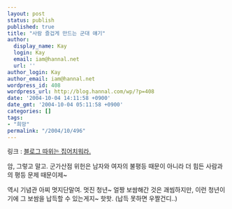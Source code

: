 ```yaml
---
layout: post
status: publish
published: true
title: "사람 즐겁게 만드는 군대 얘기"
author:
  display_name: Kay
  login: Kay
  email: iam@hannal.net
  url: ''
author_login: Kay
author_email: iam@hannal.net
wordpress_id: 408
wordpress_url: http://blog.hannal.com/wp/?p=408
date: '2004-10-04 14:11:58 +0900'
date_gmt: '2004-10-04 05:11:58 +0900'
categories: []
tags:
- "희망"
permalink: "/2004/10/496"
---
```

<p>링크 : <a href="http://blog.naver.com/phoo94/20006241485" target="_blank">블로그 따위는 집어치워라.</a></p>
<p>암, 그렇고 말고. 군가산점 위헌은 남자와 여자의 불평등 때문이 아니라 더 힘든 사람과의 평등 문제 때문이제~</p>
<p>역시 기념관 아찌 멋지단말여. 멋진 청년~ 얼짱 보쌈해간 것은 괘씸하지만, 이런 청년이기에 그 보쌈을 납득할 수 있는게지~ 핫핫. (납득 못하면 우짤건디..)</p>
